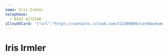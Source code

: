 ```yaml
---
name: Iris Irmler
telephone:
  - 0163 4272248
iCloudVCard: '{"url":"https://contacts.icloud.com/311500889/carddavhome/card/OWZhZjljNDMtMDkxNy00YWNmLTkxZTAtYmYxZDk1NjVjMGEy.vcf","etag":"\"kmfhdx28\"","data":"BEGIN:VCARD\r\nVERSION:3.0\r\nFN:\r\nN:Irmler;Iris;;;\r\nUID:9faf9c43-0917-4acf-91e0-bf1d9565c0a2\r\nPRODID:-//Apple Inc.//Apple WebDAV Outlook Store 4.8.26//ENX-APPLE-OL-MAPPI\r\n NG-INFO:1\r\nREV:2025-04-03T22:11:15Z\r\nORG:;\r\nTEL;TYPE=CELL:0163 4272248\r\nEND:VCARD"}'
---
```

# Iris Irmler